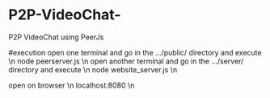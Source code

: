 # P2P-VideoChat-
P2P VideoChat using PeerJs


#execution 
open one terminal and go in the .../public/ directory and execute \n
node peerserver.js \n 
open another terminal and go in the .../server/ directory and execute \n
node website_server.js  \n

open on browser \n
localhost:8080 \n
